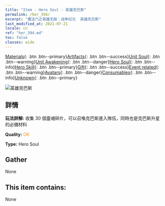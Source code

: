 ```yaml
---
title: "Item - Hero Soul - 英雄克巴斯"
permalink: /her_394/
excerpt: "魔法门之英雄无敌：战争纪元  英雄克巴斯"
last_modified_at: 2021-07-21
locale: cn
ref: "her_394.md"
toc: false
classes: wide
---
```

 [Materials](/ItemsCN/){: .btn .btn--primary}[Artifacts](/ItemsCN/Artifacts/){: .btn .btn--success}[Unit Soul](/ItemsCN/UnitSoul/){: .btn .btn--warning}[Unit Awakening](/ItemsCN/UnitAwakening/){: .btn .btn--danger}[Hero Soul](/ItemsCN/HeroSoul/){: .btn .btn--info}[Hero Skill](/ItemsCN/HeroSkill/){: .btn .btn--primary}[Gift](/ItemsCN/Gift/){: .btn .btn--success}[Event related](/ItemsCN/Events/){: .btn .btn--warning}[Avatars](/ItemsCN/Avatars/){: .btn .btn--danger}[Consumables](/ItemsCN/Consumables/){: .btn .btn--info}[Unknown](/ItemsCN/Unknown/){: .btn .btn--primary}

 ![英雄克巴斯](/images/h/h_Korbac.jpg)

## 詳情
 **玩法詳解:** 收集 30 個靈魂碎片，可以召喚克巴斯進入隊伍，同時也是克巴斯升星的必備材料

 **Quality:** <span style="color: #FF8C00">OK</span>

 **Type:** Hero Soul

## Gather

  None

## This item contains:

  None

